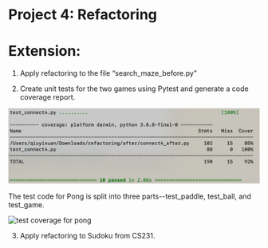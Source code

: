 # Project 4: Refactoring


# Extension:

1. Apply refactoring to the file “search_maze_before.py”


2. Create unit tests for the two games using Pytest and generate a code coverage report.

![test coverage for connect4](test_cov_connect4.png)  

  
The test code for Pong is split into three parts--test_paddle, test_ball, and test_game.

![test coverage for pong]()

3. Apply refactoring to Sudoku from CS231.
